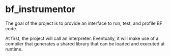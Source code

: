 # bf_instrumentor

The goal of the project is to provide an interface to run, test, and profile BF code.

At first, the project will call an interpreter. Eventually, it will make use of a compiler that generates a shared library that can be loaded and executed at runtime.

